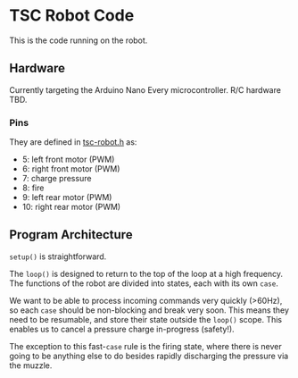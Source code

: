 # TSC Robot Code
This is the code running on the robot.

## Hardware
Currently targeting the Arduino Nano Every microcontroller. R/C hardware TBD.

### Pins
They are defined in [tsc-robot.h](./tsc-robot.h) as:   
- 5: left front motor (PWM)
- 6: right front motor (PWM)
- 7: charge pressure
- 8: fire
- 9: left rear motor (PWM)
- 10: right rear motor (PWM)

## Program Architecture
`setup()` is straightforward.

The `loop()` is designed to return to the top of the loop at a high frequency. The functions of the robot are divided into states, each with its own `case`.

We want to be able to process incoming commands very quickly (>60Hz), so each `case` should be non-blocking and break very soon. This means they need to be resumable, and store their state outside the `loop()` scope. This enables us to cancel a pressure charge in-progress (safety!).

The exception to this fast-`case` rule is the firing state, where there is never going to be anything else to do besides rapidly discharging the pressure via the muzzle.
